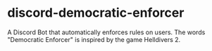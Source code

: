 # discord-democratic-enforcer
A Discord Bot that automatically enforces rules on users. The words "Democratic Enforcer" is inspired by the game Helldivers 2.
